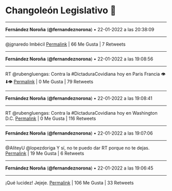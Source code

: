 # Changoleón Legislativo 🙈
*****
**Fernández Noroña** (**@fernandeznorona**) • 22-01-2022 a las 20:38:09
*****
@jgnaredo Imbécil
[Permalink](https://twitter.com/fernandeznorona/status/1485109575175049219) | 66 Me Gusta | 7 Retweets
*****
**Fernández Noroña** (**@fernandeznorona**) • 22-01-2022 a las 19:08:56
*****
RT @rubengluengas: Contra la #DictaduraCovidiana  hoy en Paris Francia 👁⬇️👁
[Permalink](https://twitter.com/fernandeznorona/status/1485087123820597249) | 0 Me Gusta | 79 Retweets
*****
**Fernández Noroña** (**@fernandeznorona**) • 22-01-2022 a las 19:08:41
*****
RT @rubengluengas: Contra la #DictaduraCovidiana hoy en Washington D.C.
[Permalink](https://twitter.com/fernandeznorona/status/1485087060159467521) | 0 Me Gusta | 116 Retweets
*****
**Fernández Noroña** (**@fernandeznorona**) • 22-01-2022 a las 19:07:06
*****
@AliteyU @lopezdoriga Y sí, no te puedo dar RT porque no te dejas.
[Permalink](https://twitter.com/fernandeznorona/status/1485086661658611714) | 19 Me Gusta | 6 Retweets
*****
**Fernández Noroña** (**@fernandeznorona**) • 22-01-2022 a las 19:06:45
*****
¡Qué lucidez! Jejeje.
[Permalink](https://twitter.com/fernandeznorona/status/1485086572714229760) | 106 Me Gusta | 33 Retweets
